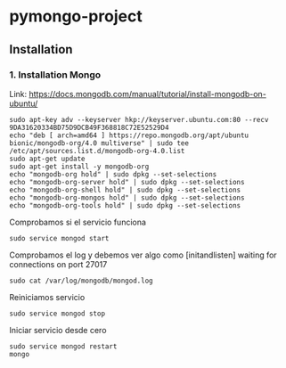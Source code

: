 # pymongo-project

## Installation

### 1. Installation Mongo

Link: https://docs.mongodb.com/manual/tutorial/install-mongodb-on-ubuntu/

```
sudo apt-key adv --keyserver hkp://keyserver.ubuntu.com:80 --recv 9DA31620334BD75D9DCB49F368818C72E52529D4
echo "deb [ arch=amd64 ] https://repo.mongodb.org/apt/ubuntu bionic/mongodb-org/4.0 multiverse" | sudo tee /etc/apt/sources.list.d/mongodb-org-4.0.list
sudo apt-get update
sudo apt-get install -y mongodb-org
echo "mongodb-org hold" | sudo dpkg --set-selections
echo "mongodb-org-server hold" | sudo dpkg --set-selections
echo "mongodb-org-shell hold" | sudo dpkg --set-selections
echo "mongodb-org-mongos hold" | sudo dpkg --set-selections
echo "mongodb-org-tools hold" | sudo dpkg --set-selections
```

Comprobamos si el servicio funciona
```
sudo service mongod start
```
Comprobamos el log y debemos ver algo como [initandlisten] waiting for connections on port 27017
```
sudo cat /var/log/mongodb/mongod.log
```
Reiniciamos servicio
```
sudo service mongod stop
```
Iniciar servicio desde cero
```
sudo service mongod restart
mongo
```